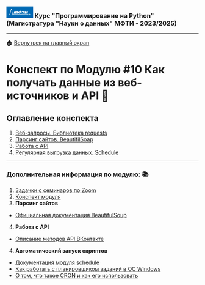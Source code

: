 ### <img src='../static/img/mipt-icon.png' width="70" height="30"> Курс "Программирование на Python" (Магистратура "Науки о данных" МФТИ - 2023/2025) 
---
 :house: [Вернуться на главный экран](..)
# Конспект по Модулю #10 **Как получать данные из веб-источников и API**  :blue_book:


## Оглавление конспекта
1. [Веб-запросы. Библиотека requests](1_data_cleaning_intro.ipynb) 
2. [Парсинг сайтов. BeautifilSoap](2_data_cleaning_nan_values.ipynb) 
3. [Работа с API](3_data_cleaning_outliers.ipynb)  
4. [Регулярная выгрузка данных. Schedule](4_data_cleaning_duplicates.ipynb)

---

### Дополнительная информация по модулю: :books:
1. [Задачки с семинаров по Zoom](./seminars/)
2. [Конспект модуля](https://drive.google.com/file/d/1f2In0jYcPEiP8uSg_j1fyHmpfIdQETe7/view?usp=sharing)
3. **Парсинг сайтов**
- [Официальная документация BeautifulSoup](https://www.crummy.com/software/BeautifulSoup/bs4/doc/)
4. **Работа с API**
- [Описание методов API ВКонтакте](https://vk.com/dev/methods)
4. **Автоматический запуск скриптов**
- [Документация модуля schedule](https://schedule.readthedocs.io/en/stable/)
- [Как работать с планировщиком заданий в ОС Windows](https://www.comss.ru/page.php?id=4840)
- [О том, что такое CRON и как его использовать](https://tproger.ru/translations/guide-to-cron-jobs)